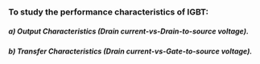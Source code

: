 ### To study the performance characteristics of IGBT:

##### a)	Output Characteristics (Drain current-vs-Drain-to-source voltage).

##### b)	Transfer Characteristics (Drain current-vs-Gate-to-source voltage).
